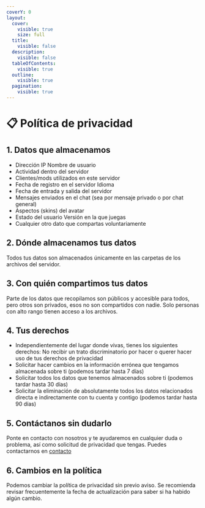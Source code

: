```yaml
---
coverY: 0
layout:
  cover:
    visible: true
    size: full
  title:
    visible: false
  description:
    visible: false
  tableOfContents:
    visible: true
  outline:
    visible: true
  pagination:
    visible: true
---
```


# 📋 Política de privacidad

## 1. Datos que almacenamos

* &#x20;Dirección IP Nombre de usuario&#x20;
* Actividad dentro del servidor&#x20;
* Clientes/mods utilizados en este servidor&#x20;
* Fecha de registro en el servidor Idioma&#x20;
* Fecha de entrada y salida del servidor&#x20;
* Mensajes enviados en el chat (sea por mensaje privado o por chat general)&#x20;
* Aspectos (skins) del avatar&#x20;
* Estado del usuario Versión en la que juegas&#x20;
* Cualquier otro dato que compartas voluntariamente

## 2. Dónde almacenamos tus datos&#x20;

Todos tus datos son almacenados únicamente en las carpetas de los archivos del servidor.

## 3. Con quién compartimos tus datos&#x20;

Parte de los datos que recopilamos son públicos y accesible para todos, pero otros son privados, esos no son compartidos con nadie. Solo personas con alto rango tienen acceso a los archivos.

## 4. Tus derechos&#x20;

* Independientemente del lugar donde vivas, tienes los siguientes derechos: No recibir un trato discriminatorio por hacer o querer hacer uso de tus derechos de privacidad&#x20;
* Solicitar hacer cambios en la información errónea que tengamos almacenada sobre ti (podemos tardar hasta 7 días)&#x20;
* Solicitar todos los datos que tenemos almacenados sobre ti (podemos tardar hasta 30 días)&#x20;
* Solicitar la eliminación de absolutamente todos los datos relacionados directa e indirectamente con tu cuenta y contigo (podemos tardar hasta 90 días)

## 5. Contáctanos sin dudarlo&#x20;

Ponte en contacto con nosotros y te ayudaremos en cualquier duda o problema, así como solicitud de privacidad que tengas. Puedes contactarnos en [contacto](../../contacto/ "mention")

## 6. Cambios en la política&#x20;

Podemos cambiar la política de privacidad sin previo aviso. Se recomienda revisar frecuentemente la fecha de actualización para saber si ha habido algún cambio.
